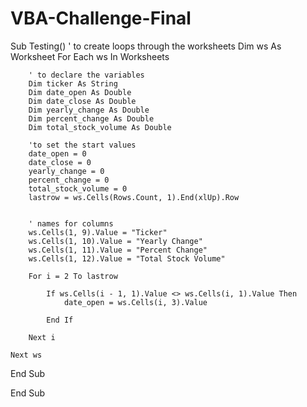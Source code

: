# VBA-Challenge-Final
Sub Testing()
    ' to create loops through the worksheets
    Dim ws As Worksheet
    For Each ws In Worksheets
    
        ' to declare the variables
        Dim ticker As String
        Dim date_open As Double
        Dim date_close As Double
        Dim yearly_change As Double
        Dim percent_change As Double
        Dim total_stock_volume As Double

        'to set the start values
        date_open = 0
        date_close = 0
        yearly_change = 0
        percent_change = 0
        total_stock_volume = 0
        lastrow = ws.Cells(Rows.Count, 1).End(xlUp).Row

        
        ' names for columns
        ws.Cells(1, 9).Value = "Ticker"
        ws.Cells(1, 10).Value = "Yearly Change"
        ws.Cells(1, 11).Value = "Percent Change"
        ws.Cells(1, 12).Value = "Total Stock Volume"
        
        For i = 2 To lastrow
        
            If ws.Cells(i - 1, 1).Value <> ws.Cells(i, 1).Value Then
                date_open = ws.Cells(i, 3).Value
                
            End If
        
        Next i
        
    Next ws
        
    
    
    
End Sub
    
    
    
End Sub
